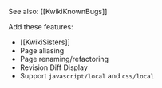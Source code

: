 See also: [[KwikiKnownBugs]]

Add these features:

* [[KwikiSisters]]
* Page aliasing
* Page renaming/refactoring
* Revision Diff Display
* Support `javascript/local` and `css/local`
